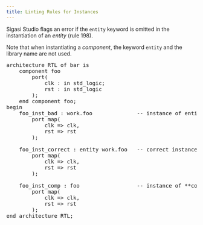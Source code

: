 ```yaml
---
title: Linting Rules for Instances
---
```


Sigasi Studio flags an error if the `entity` keyword is omitted in the instantiation of an *entity* (rule 198).

Note that when instantiating a *component*, the keyword `entity` and the library name are not used.

<pre>architecture RTL of bar is
    component foo
        port(
            clk : in std_logic;
            rst : in std_logic
        );
    end component foo;
begin
    <span class="error">foo_inst_bad : work.foo</span>              -- instance of entity foo requires keyword "entity"
        port map(
            clk => clk,
            rst => rst
        );

    foo_inst_correct : <span class="goodcode">entity</span> work.foo   -- correct instance of entity foo
        port map(
            clk => clk,
            rst => rst
        );

    <span class="goodcode">foo_inst_comp : foo</span>                  -- instance of **component** foo
        port map(
            clk => clk,
            rst => rst
        );
end architecture RTL;
</pre> 

<!-- Not configurable in preferences, only in file -->
